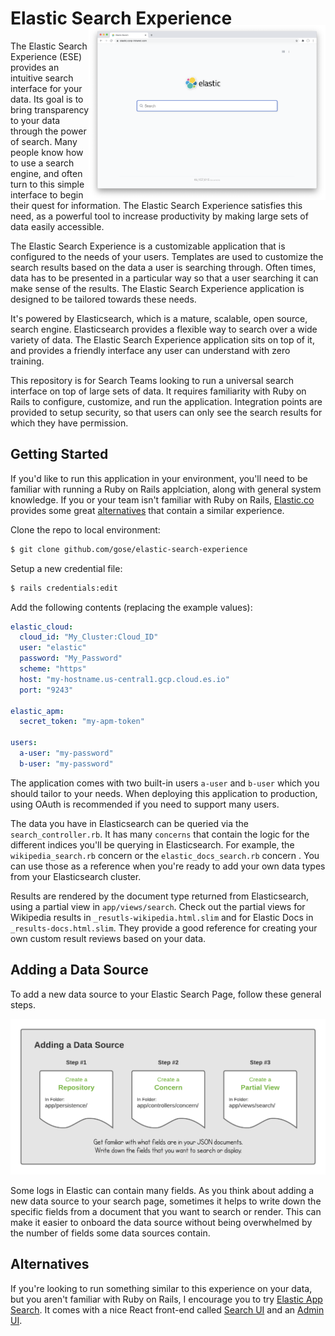 # Elastic Search Experience

<img src="data/screenshot.png" align="right" height="280" style="margin-top: -25px;" />

The Elastic Search Experience (ESE) provides an intuitive search interface for your data.  Its goal is to bring transparency to your data through the power of search.  Many people know how to use a search engine, and often turn to this simple interface to begin their quest for information.  The Elastic Search Experience satisfies this need, as a powerful tool to increase productivity by making large sets of data easily accessible.

The Elastic Search Experience is a customizable application that is configured to the needs of your users.  Templates are used to customize the search results  based on the data a user is searching through.  Often times, data has to be presented in a particular way so that a user searching it can make sense of the results.  The Elastic Search Experience application is designed to be tailored towards these needs.

It's powered by Elasticsearch, which is a mature, scalable, open source, search engine.  Elasticsearch provides a flexible way to search over a wide variety of data.  The Elastic Search Experience application sits on top of it, and provides a friendly interface any user can understand with zero training.

This repository is for Search Teams looking to run a universal search interface on top of large sets of data.  It requires familiarity with Ruby on Rails to configure, customize, and run the application.  Integration points are provided to setup security, so that users can only see the search results for which they have permission.

## Getting Started

If you'd like to run this application in your environment, you'll need to be familiar with running a Ruby on Rails applciation, along with general system knowledge.  If you or your team isn't familiar with Ruby on Rails, [Elastic.co](https://www.elastic.co) provides some great [alternatives](#alternatives) that contain a similar experience.

Clone the repo to local environment:

```bash
$ git clone github.com/gose/elastic-search-experience
```

Setup a new credential file:

```bash
$ rails credentials:edit
```

Add the following contents (replacing the example values):

```yaml
elastic_cloud:
  cloud_id: "My_Cluster:Cloud_ID"
  user: "elastic"
  password: "My_Password"
  scheme: "https"
  host: "my-hostname.us-central1.gcp.cloud.es.io"
  port: "9243"

elastic_apm:
  secret_token: "my-apm-token"

users:
  a-user: "my-password"
  b-user: "my-password"
```

The application comes with two built-in users `a-user` and `b-user` which you should tailor to your needs.  When deploying this application to production, using OAuth is recommended if you need to support many users.

The data you have in Elasticsearch can be queried via the `search_controller.rb`.  It has many `concerns` that contain the logic for the different indices you'll be querying in Elasticsearch.  For example, the `wikipedia_search.rb` concern or the `elastic_docs_search.rb` concern .  You can use those as a reference when you're ready to add your own data types from your Elasticsearch cluster.

Results are rendered by the document type returned from Elasticsearch, using a partial view in `app/views/search`.  Check out the partial views for Wikipedia results in `_resutls-wikipedia.html.slim` and for Elastic Docs in `_results-docs.html.slim`.  They provide a good reference for creating your own custom result reviews based on your data.

## Adding a Data Source

To add a new data source to your Elastic Search Page, follow these general steps.



![Screenshot](data/steps.png)

Some logs in Elastic can contain many fields.  As you think about adding a new data source to your search page, sometimes it helps to write down the specific fields from a document that you want to search or render.  This can make it easier to onboard the data source without being overwhelmed by the number of fields some data sources contain.

## Alternatives

If you're looking to run something similar to this experience on your data, but you aren't familiar with Ruby on Rails, I encourage you to try [Elastic App Search](https://www.elastic.co/app-search/).  It comes with a nice React front-end called [Search UI](https://www.elastic.co/enterprise-search/search-ui) and an [Admin UI](https://www.elastic.co/app-search/).
